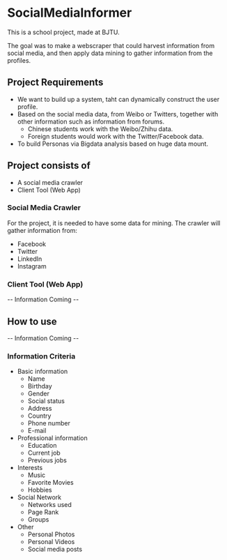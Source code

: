 # SocialMediaInformer

This is a school project, made at BJTU.

The goal was to make a webscraper that could harvest information from social media, and then apply data mining to
 gather information from the profiles.

## Project Requirements
* We want to build up a system, taht can dynamically construct the user profile.
* Based on the social media data, from Weibo or Twitters, together with other information such as information from forums.
	* Chinese students work with the Weibo/Zhihu data.
	* Foreign students would work with the Twitter/Facebook data.
* To build Personas via Bigdata analysis based on huge data mount.
 

## Project consists of
* A social media crawler
* Client Tool (Web App)

### Social Media Crawler
For the project, it is needed to have some data for mining. The crawler will gather information from:
* Facebook
* Twitter
* LinkedIn
* Instagram

### Client Tool (Web App)
-- Information Coming --

 

## How to use
-- Information Coming --
 

 
### Information Criteria
* Basic information
	* Name
	* Birthday
	* Gender
	* Social status
	* Address
	* Country
	* Phone number
	* E-mail
* Professional information
	* Education
	* Current job
	* Previous jobs
* Interests
	* Music
	* Favorite Movies
	* Hobbies
* Social Network
	* Networks used
	* Page Rank
	* Groups
* Other
	* Personal Photos
	* Personal Videos
	* Social media posts


